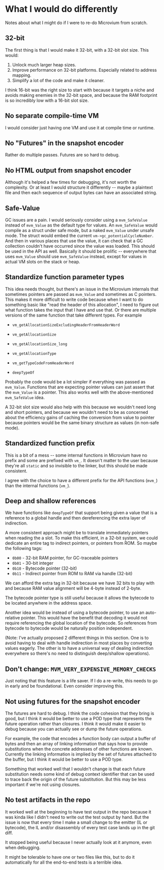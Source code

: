 # What I would do differently

Notes about what I might do if I were to re-do Microvium from scratch.

## 32-bit

The first thing is that I would make it 32-bit, with a 32-bit slot size. This would:

1. Unlock much larger heap sizes.
2. Improve performance on 32-bit platforms. Especially related to address mapping.
3. Simplify a lot of the code and make it cleaner.

I think 16-bit was the right size to start with because it targets a niche and avoids making enemies in the 32-bit space, and because the RAM footprint is so incredibly low with a 16-bit slot size.

## No separate compile-time VM

I would consider just having one VM and use it at compile time or runtime.

## No "Futures" in the snapshot encoder

Rather do multiple passes. Futures are so hard to debug.

## No HTML output from snapshot encoder

Although it's helped a few times for debugging, it's not worth the complexity. Or at least I would structure it differently -- maybe a plaintext file and then each sequence of output bytes can have an associated string.

## Safe-Value

GC issues are a pain. I would seriously consider using a `mvm_SafeValue` instead of `mvm_Value` as the default type for values. An `mvm_SafeValue` would compile as a struct under safe mode, but a naked `mvm_Value` under unsafe mode. The struct would embed the current `vm->gc_potentialCycleNumber`. And then in various places that use the value, it can check that a GC collection couldn't have occurred since the value was loaded. This should be used in the API as well. Basically it should be prolific -- everywhere that uses `mvm_Value` should use `mvm_SafeValue` instead, except for values in actual VM slots on the stack or heap.

## Standardize function parameter types

This idea needs thought, but there's an issue in the Microvium internals that sometimes pointers are passed as `mvm_Value` and sometimes as C pointers. This makes it more difficult to write code because when I want to do something basic like "read the header of this allocation", I need to figure out what function takes the input that I have and use that. Or there are multiple versions of the same function that take different types. For example

- `vm_getAllocationSizeExcludingHeaderFromHeaderWord`
- `vm_getAllocationSize`
- `vm_getAllocationSize_long`

- `vm_getAllocationType`
- `vm_getTypeCodeFromHeaderWord`
- `deepTypeOf`

Probably the code would be a lot simpler if everything was passed as `mvm_Value`. Functions that are expecting pointer values can just assert that the `mvm_Value` is a pointer. This also works well with the above-mentioned `mvm_SafeValue` idea.

A 32-bit slot size would also help with this because we wouldn't need long and short pointers, and because we wouldn't need to be as concerned about the efficiency gains of caching the conversion from value to pointer because pointers would be the same binary structure as values (in non-safe mode).

## Standardized function prefix

This is a bit of a mess -- some internal functions in Microvium have no prefix and some are prefixed with `vm_`. It doesn't matter to the user because they're all `static` and so invisible to the linker, but this should be made consistent.

I agree with the choice to have a different prefix for the API functions (`mvm_`) than the internal functions (`vm_`).

## Deep and shallow references

We have functions like `deepTypeOf` that support being given a value that is a reference to a global handle and then dereferencing the extra layer of indirection.

A more consistent approach might be to translate immediately pointers when reading the a slot. To make this efficient, in a 32-bit system, we could dedicate an entire tag to indirect pointers, or pointers from ROM. So maybe the following tags:

- `0b00` - 32-bit RAM pointer, for GC-traceable pointers
- `0b01` - 30-bit integer
- `0b10` - Bytecode pointer (32-bit)
- `0b11` - Indirect pointer from ROM to RAM via handle (32-bit)

We can afford the extra tag in 32-bit because we have 32 bits to play with and because RAM value alignment will be 4-byte instead of 2-byte.

The bytecode pointer type is still useful because it allows the bytecode to be located anywhere in the address space.

Another idea would be instead of using a bytecode pointer, to use an auto-relative pointer. This would have the benefit that decoding it would not require referencing the global location of the bytecode. So references from bytecode to bytecode would be naturally position independent.

(Note: I've actually proposed 2 different things in this section. One is to avoid having to deal with handle indirection in most places by converting values eagerly. The other is to have a universal way of dealing indirection everywhere so there's no need to distinguish deep/shallow operations).

## Don't change: `MVM_VERY_EXPENSIVE_MEMORY_CHECKS`

Just noting that this feature is a life saver. If I do a re-write, this needs to go in early and be foundational. Even consider improving this.

## Not using futures for the snapshot encoder

The futures are hard to debug. I think the code cohesion that they bring is good, but I think it would be better to use a POD type that represents the future operation rather than closures. I think it would make it easier to debug because you can actually see or dump the future operations.

For example, the code that encodes a function body can output a buffer of bytes and then an array of linking information that says how to provide substitutions when the concrete addresses of other functions are known. Currently the linking information is implied by the set of futures attached to the buffer, but I think it would be better to use a POD type.

Something that worked well that I wouldn't change is that each future substitution needs some kind of debug context identifier that can be used to trace back the origin of the future substitution. But this may be less important if we're not using closures.

## No test artifacts in the repo

It worked well at the beginning to have test output in the repo because it was kinda like I didn't need to write out the test output by hand. But the issue is now that every time I make a small change to the emitter (IL or bytecode), the IL and/or disassembly of every test case lands up in the git diff.

It stopped being useful because I never actually look at it anymore, even when debugging.

It might be tolerable to have one or two files like this, but to do it automatically for all the end-to-end tests is a terrible idea.